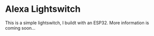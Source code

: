 # Alexa Lightswitch

This is a simple lightswitch, I buildt with an ESP32. More information is coming soon...
